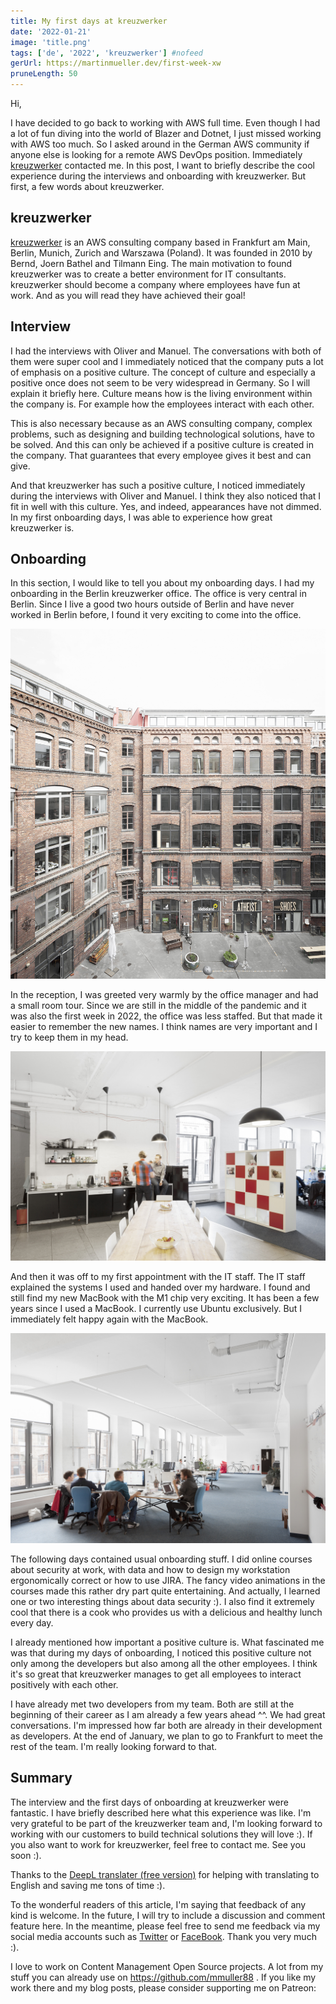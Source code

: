 ```yaml
---
title: My first days at kreuzwerker
date: '2022-01-21'
image: 'title.png'
tags: ['de', '2022', 'kreuzwerker'] #nofeed
gerUrl: https://martinmueller.dev/first-week-xw
pruneLength: 50
---
```


Hi,

I have decided to go back to working with AWS full time. Even though I had a lot of fun diving into the world of Blazer and Dotnet, I just missed working with AWS too much. So I asked around in the German AWS community if anyone else is looking for a remote AWS DevOps position. Immediately [kreuzwerker](https://kreuzwerker.de/) contacted me. In this post, I want to briefly describe the cool experience during the interviews and onboarding with kreuzwerker. But first, a few words about kreuzwerker.

## kreuzwerker

[kreuzwerker](https://kreuzwerker.de/) is an AWS consulting company based in Frankfurt am Main, Berlin, Munich, Zurich and Warszawa (Poland). It was founded in 2010 by Bernd, Joern Bathel and Tilmann Eing. The main motivation to found kreuzwerker was to create a better environment for IT consultants. kreuzwerker should become a company where employees have fun at work. And as you will read they have achieved their goal!

## Interview

I had the interviews with Oliver and Manuel. The conversations with both of them were super cool and I immediately noticed that the company puts a lot of emphasis on a positive culture. The concept of culture and especially a positive once does not seem to be very widespread in Germany. So I will explain it briefly here. Culture means how is the living environment within the company is. For example how the employees interact with each other.

This is also necessary because as an AWS consulting company, complex problems, such as designing and building technological solutions, have to be solved. And this can only be achieved if a positive culture is created in the company. That guarantees that every employee gives it best and can give.

And that kreuzwerker has such a positive culture, I noticed immediately during the interviews with Oliver and Manuel. I think they also noticed that I fit in well with this culture. Yes, and indeed, appearances have not dimmed. In my first onboarding days, I was able to experience how great kreuzwerker is.

## Onboarding

In this section, I would like to tell you about my onboarding days. I had my onboarding in the Berlin kreuzwerker office. The office is very central in Berlin. Since I live a good two hours outside of Berlin and have never worked in Berlin before, I found it very exciting to come into the office.

![berlin](https://raw.githubusercontent.com/mmuller88/mmblog/master/content/first-week-xw/berlin.jpg)

In the reception, I was greeted very warmly by the office manager and had a small room tour. Since we are still in the middle of the pandemic and it was also the first week in 2022, the office was less staffed. But that made it easier to remember the new names. I think names are very important and I try to keep them in my head.

![xw1](https://raw.githubusercontent.com/mmuller88/mmblog/master/content/first-week-xw/xw1.jpg)

And then it was off to my first appointment with the IT staff. The IT staff explained the systems I used and handed over my hardware. I found and still find my new MacBook with the M1 chip very exciting. It has been a few years since I used a MacBook. I currently use Ubuntu exclusively. But I immediately felt happy again with the MacBook.

![xw2](https://raw.githubusercontent.com/mmuller88/mmblog/master/content/first-week-xw/xw2.jpg)

The following days contained usual onboarding stuff. I did online courses about security at work, with data and how to design my workstation ergonomically correct or how to use JIRA. The fancy video animations in the courses made this rather dry part quite entertaining. And actually, I learned one or two interesting things about data security :). I also find it extremely cool that there is a cook who provides us with a delicious and healthy lunch every day.

I already mentioned how important a positive culture is. What fascinated me was that during my days of onboarding, I noticed this positive culture not only among the developers but also among all the other employees. I think it's so great that kreuzwerker manages to get all employees to interact positively with each other.

I have already met two developers from my team. Both are still at the beginning of their career as I am already a few years ahead ^^. We had great conversations. I'm impressed how far both are already in their development as developers. At the end of January, we plan to go to Frankfurt to meet the rest of the team. I'm really looking forward to that.

## Summary

The interview and the first days of onboarding at kreuzwerker were fantastic. I have briefly described here what this experience was like. I'm very grateful to be part of the kreuzwerker team and, I'm looking forward to working with our customers to build technical solutions they will love :). If you also want to work for kreuzwerker, feel free to contact me. See you soon :).

Thanks to the [DeepL translater (free version)](https://DeepL.com/Translator) for helping with translating to English and saving me tons of time :).

To the wonderful readers of this article, I'm saying that feedback of any kind is welcome. In the future, I will try to include a discussion and comment feature here. In the meantime, please feel free to send me feedback via my social media accounts such as [Twitter](https://twitter.com/MartinMueller_) or [FaceBook](https://facebook.com/martin.muller.10485). Thank you very much :).

I love to work on Content Management Open Source projects. A lot from my stuff you can already use on https://github.com/mmuller88 . If you like my work there and my blog posts, please consider supporting me on Patreon:

 
